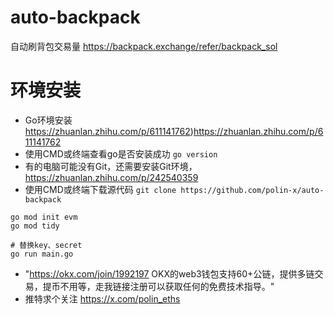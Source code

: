 # auto-backpack
自动刷背包交易量 https://backpack.exchange/refer/backpack_sol

# 环境安装
- Go环境安装 https://zhuanlan.zhihu.com/p/611141762)https://zhuanlan.zhihu.com/p/611141762
- 使用CMD或终端查看go是否安装成功 `go version`
- 有的电脑可能没有Git，还需要安装Git环境，https://zhuanlan.zhihu.com/p/242540359
- 使用CMD或终端下载源代码 `git clone https://github.com/polin-x/auto-backpack`


``` cd evm-min
go mod init evm
go mod tidy

# 替换key、secret
go run main.go

```

- "https://okx.com/join/1992197 OKX的web3钱包支持60+公链，提供多链交易，提币不用等，走我链接注册可以获取任何的免费技术指导。"
- 推特求个关注 https://x.com/polin_eths

